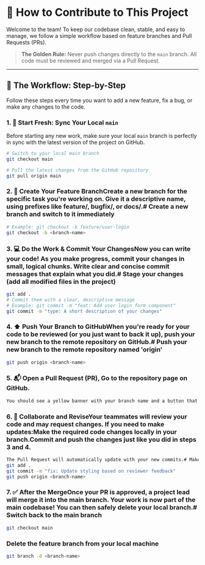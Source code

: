 # 🚀 How to Contribute to This Project

Welcome to the team! To keep our codebase clean, stable, and easy to manage, we follow a simple workflow based on feature branches and Pull Requests (PRs).

> **The Golden Rule:** Never push changes directly to the `main` branch. All code must be reviewed and merged via a Pull Request.

---

## 📝 The Workflow: Step-by-Step

Follow these steps every time you want to add a new feature, fix a bug, or make any changes to the code.

### 1. 🔄 Start Fresh: Sync Your Local `main`

Before starting any new work, make sure your local `main` branch is perfectly in sync with the latest version of the project on GitHub.

```bash
# Switch to your local main branch
git checkout main

# Pull the latest changes from the GitHub repository
git pull origin main
```
### 2. 🌿 Create Your Feature BranchCreate a new branch for the specific task you're working on. Give it a descriptive name, using prefixes like feature/, bugfix/, or docs/.# Create a new branch and switch to it immediately
```bash
# Example: git checkout -b feature/user-login
git checkout -b <branch-name>
```
### 3. 💻 Do the Work & Commit Your ChangesNow you can write your code! As you make progress, commit your changes in small, logical chunks. Write clear and concise commit messages that explain what you did.# Stage your changes (add all modified files in the project)
```bash
git add .
# Commit them with a clear, descriptive message
# Example: git commit -m "feat: Add user login form component"
git commit -m "type: A short description of your changes"
```
### 4. ⬆️ Push Your Branch to GitHubWhen you're ready for your code to be reviewed (or you just want to back it up), push your new branch to the remote repository on GitHub.# Push your new branch to the remote repository named 'origin'
```bash
git push origin <branch-name>
```
### 5. 📬 Open a Pull Request (PR), Go to the repository page on GitHub. 
```bash
You should see a yellow banner with your branch name and a button that says "Compare & pull request". Click it. Give your Pull Request a clear title.Write a brief description of the changes you made and why.Assign team members as reviewers.Click "Create pull request".
```
### 6. 💬 Collaborate and ReviseYour teammates will review your code and may request changes. If you need to make updates:Make the required code changes locally in your branch.Commit and push the changes just like you did in steps 3 and 4.
```bash
The Pull Request will automatically update with your new commits.# Make your edits, then...
git add .
git commit -m "fix: Update styling based on reviewer feedback"
git push origin <branch-name>
```
### 7. ✅ After the MergeOnce your PR is approved, a project lead will merge it into the main branch. Your work is now part of the main codebase! You can then safely delete your local branch.# Switch back to the main branch
```bash
git checkout main
```
### Delete the feature branch from your local machine
```bash
git branch -d <branch-name>
```
